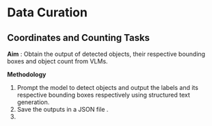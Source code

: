 # Data Curation 

## Coordinates and Counting Tasks

**Aim** : Obtain the output of detected objects, their respective bounding boxes and object count from VLMs. 

**Methodology**

1. Prompt the model to detect objects and output the labels and its respective bounding boxes respectively using structured text generation.
2. Save the outputs in a JSON file . 
3. 
